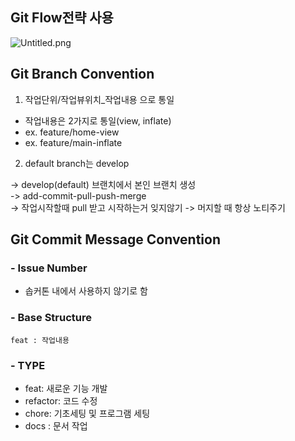 ## **Git Flow전략 사용**

![Untitled.png](..%2F..%2FDownloads%2FUntitled.png)

## **Git Branch Convention**

1. 작업단위/작업뷰위치_작업내용 으로 통일

- 작업내용은 2가지로 통일(view, inflate)
- ex. feature/home-view
- ex. feature/main-inflate


2. default branch는 develop

-> develop(default) 브랜치에서 본인 브랜치 생성  
-> add-commit-pull-push-merge  
-> 작업시작할때 pull 받고 시작하는거 잊지않기
-> 머지할 때 항상 노티주기

## **Git Commit Message Convention**

### - **Issue Number**

- 솝커톤 내에서 사용하지 않기로 함

### - **Base Structure**

```
feat : 작업내용
```

### - **TYPE**

- feat: 새로운 기능 개발
- refactor: 코드 수정
- chore: 기초세팅 및 프로그램 세팅
- docs : 문서 작업
